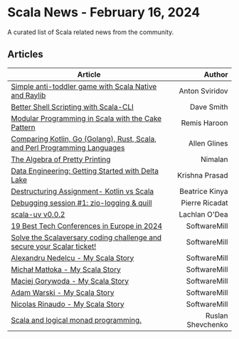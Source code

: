 
      
# Scala News - February 16, 2024

A curated list of Scala related news from the community.

## Articles

| Article       | Author  |
| ------------- | -----:|
| [Simple anti-toddler game with Scala Native and Raylib](https://blog.indoorvivants.com/2024-02-05-defeating-toddler-with-raylib.html) | Anton Sviridov |
| [Better Shell Scripting with Scala-CLI](https://xebia.com/blog/better-shell-scripting-with-scala-cli/) | Dave Smith |
| [Modular Programming in Scala with the Cake Pattern](https://medium.com/@remisharoon/modular-programming-in-scala-with-the-cake-pattern-aefa6723d3ca?source=rss------scala-5) | Remis Haroon |
| [Comparing Kotlin, Go (Golang), Rust, Scala, and Perl Programming Languages](https://imallenglines.medium.com/comparing-kotlin-go-golang-rust-scala-and-perl-programming-languages-665810bce195?source=rss------scala-5) | Allen Glines |
| [The Algebra of Pretty Printing](https://medium.com/e4r/the-algebra-of-pretty-printing-b354b9ad0b17?source=rss------scala-5) | Nimalan |
| [Data Engineering: Getting Started with Delta Lake](https://medium.com/@krishnaiitd/data-engineering-getting-started-with-delta-lake-a142f8025687?source=rss------scala-5) | Krishna Prasad |
| [Destructuring Assignment- Kotlin vs Scala](https://kinya.medium.com/destructuring-assignment-kotlin-vs-scala-07e0e3bf2602?source=rss------scala-5) | Beatrice Kinya |
| [Debugging session #1: zio-logging & quill](https://blog.pierre-ricadat.com/debugging-session-1-zio-logging-quill) | Pierre Ricadat |
| [scala-uv v0.0.2](https://lachlan.hashnode.dev/scala-uv-v0-0-2) | Lachlan O'Dea |
| [19 Best Tech Conferences in Europe in 2024](https://softwaremill.com/19-best-tech-conference-in-europe-in-2024) | SoftwareMill |
| [Solve the Scalaversary coding challenge and secure your Scalar ticket!](https://softwaremill.com/scalaversary-coding-challenge) | SoftwareMill |
| [Alexandru Nedelcu - My Scala Story](https://softwaremill.com/alexandru-nedelcu-my-scala-story) | SoftwareMill |
| [Michał Matłoka - My Scala Story](https://softwaremill.com/michal-matloka-my-scala-story) | SoftwareMill |
| [Maciej Gorywoda - My Scala Story](https://softwaremill.com/maciej-gorywoda-my-scala-story) | SoftwareMill |
| [Adam Warski - My Scala Story](https://softwaremill.com/adam-warski-my-scala-story) | SoftwareMill |
| [Nicolas Rinaudo - My Scala Story](https://softwaremill.com/nicolas-rinaudo-my-scala-story) | SoftwareMill |
| [Scala and logical monad programming.](https://github.com/rssh/notes/blob/master/2024_01_30_logic-monad-1.md) | Ruslan Shevchenko |
      
